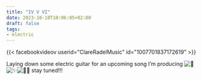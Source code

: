 ```yaml
---
title: "IV V VI"
date: 2023-10-18T10:06:05+02:00
draft: false
tags:
- electric
---
```


{{< facebookvideov userid="ClareRadelMusic" id="1007701837172619" >}}

Laying down some electric guitar for an upcoming song I’m producing ![👀](https://static.xx.fbcdn.net/images/emoji.php/v9/tc8/1/16/1f440.png)![✨](https://static.xx.fbcdn.net/images/emoji.php/v9/tf4/1/16/2728.png)![🙌🏻](https://static.xx.fbcdn.net/images/emoji.php/v9/tb8/1/16/1f64c_1f3fb.png) stay tuned!!!
